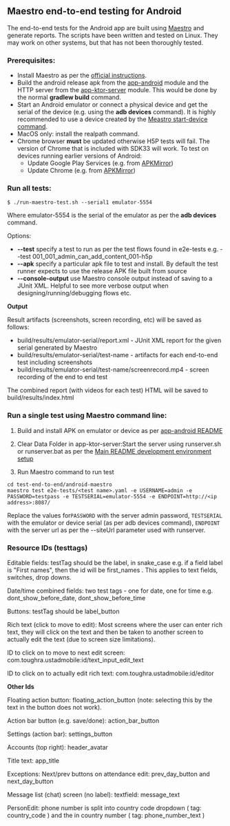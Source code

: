## Maestro end-to-end testing for Android

The end-to-end tests for the Android app are built using [Maestro](https://maestro.mobile.dev/) and
generate reports. The scripts have been written and tested on Linux. They may work on other systems,
but that has not been thoroughly tested.

### Prerequisites:

* Install Maestro as per the [official instructions](https://maestro.mobile.dev/getting-started/installing-maestro).
* Build the android release apk from the [app-android](../../app-android/) module and the
  HTTP server from the [app-ktor-server](../../app-ktor-server/) module. This would be done by the normal
  **gradlew build** command.
* Start an Android emulator or connect a physical device and get the serial of the device 
  (e.g. using the **adb devices** command). It is highly recommended to use a device created by the
  [Meastro start-device command](https://maestro.mobile.dev/cli/start-device). 
* MacOS only: install the realpath command.
* Chrome browser **must** be updated otherwise H5P tests will fail. The version of Chrome that is
  included with SDK33 will work. To test on devices running earlier versions of Android:
    * Update Google Play Services (e.g. from [APKMirror](https://www.apkmirror.com/apk/google-inc/google-play-services/google-play-services-24-31-33-release/))
    * Update Chrome (e.g. from [APKMirror](https://www.apkmirror.com/apk/google-inc/chrome/chrome-127-0-6533-103-release/))
 
### Run all tests:

```
$ ./run-maestro-test.sh --serial1 emulator-5554
```
Where emulator-5554 is the serial of the emulator as per the **adb devices** command.

Options:

* **--test** specify a test to run as per the test flows found in e2e-tests e.g. --test 001_001_admin_can_add_content_001-h5p
* **--apk** specify a particular apk file to test and install. By default the test runner expects to
 use the release APK file built from source
* **--console-output** use Maestro console output instead of saving to a JUnit XML. Helpful to see 
more verbose output when designing/running/debugging flows etc.

 **Output**

Result artifacts (screenshots, screen recording, etc) will be saved as follows:

* build/results/emulator-serial/report.xml - JUnit XML report for the given serial generated by Maestro
* build/results/emulator-serial/test-name - artifacts for each end-to-end test including screenshots
* build/results/emulator-serial/test-name/screenrecord.mp4 - screen recording of the end to end test

The combined report (with videos for each test) HTML will be saved to build/results/index.html 


### Run a single test using Maestro command line:

1. Build and install APK on emulator or device as per [app-android README](../../app-android)

2. Clear Data Folder in app-ktor-server:Start the server using runserver.sh or runserver.bat as per the [Main README development environment setup](../../README.md)

3. Run Maestro command to run test

```
cd test-end-to-end/android-maestro
maestro test e2e-tests/<test name>.yaml -e USERNAME=admin -e PASSWORD=testpass -e TESTSERIAL=emulator-5554 -e ENDPOINT=http://<ip address>:8087/
```

Replace the values for`PASSWORD` with the server admin password, `TESTSERIAL` with the emulator or device serial (as per adb devices command), `ENDPOINT` with the server url as per the --siteUrl parameter used with runserver.

### Resource IDs (testtags)

Editable fields: testTag should be the label, in snake_case e.g. if a field label is "First names",
then the id will be first_names . This applies to text fields, switches, drop downs.

Date/time combined fields: two test tags - one for date, one for time e.g.  dont_show_before_date,
dont_show_before_time

Buttons: testTag should be label_button

Rich text (click to move to edit): Most screens where the user can enter rich text, they will click
on the text and then be taken to another screen to actually edit the text (due to screen size
limitations).

ID to click on to move to next edit screen: com.toughra.ustadmobile:id/text_input_edit_text

ID to click on to actually edit rich text: com.toughra.ustadmobile:id/editor



**Other Ids**

Floating action button: floating_action_button (note: selecting this by the text in the button
does not work).

Action bar button (e.g. save/done): action_bar_button

Settings (action bar): settings_button

Accounts (top right): header_avatar

Title text: app_title

Exceptions:
Next/prev buttons on attendance edit: prev_day_button and next_day_button

Message list (chat) screen (no label): textfield: message_text

PersonEdit: phone number is split into country code dropdown ( tag: country_code ) and the in country
number ( tag: phone_number_text )

